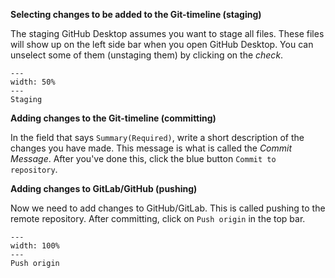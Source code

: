 **Selecting changes to be added to the Git-timeline (staging)**

The staging GitHub Desktop assumes you want to stage all files. These files will show up on the left side bar when you open GitHub Desktop. You can unselect some of them (unstaging them) by clicking on the *check*. 

```{figure} figures/Stage_GitHubDekstop.PNG
---
width: 50%
---
Staging
```

**Adding changes to the Git-timeline (committing)**

In the field that says `Summary(Required)`, write a short description of the changes you have made. This message is what is called the *Commit Message*. After you've done this, click the blue button `Commit to repository`.

**Adding changes to GitLab/GitHub (pushing)**

Now we need to add changes to GitHub/GitLab. This is called pushing to the remote repository. After committing,  click on `Push origin` in the top bar. 

```{figure} figures/Push_GitHubDekstop.PNG
---
width: 100%
---
Push origin
```
